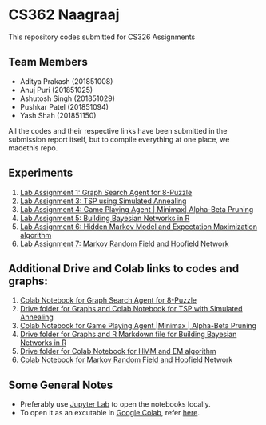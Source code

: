 # CS362 Naagraaj

This repository codes submitted for CS326 Assignments

## Team Members

-   Aditya Prakash (201851008)
-   Anuj Puri (201851025)
-   Ashutosh Singh (201851029)
-   Pushkar Patel (201851094)
-   Yash Shah (201851150)

All the codes and their respective links have been submitted in the submission report itself, but to compile everything at one place, we madethis repo.

## Experiments

1. [Lab Assignment 1: Graph Search Agent for 8-Puzzle](/lab1/)
2. [Lab Assignment 3: TSP using Simulated Annealing](/lab3/)
3. [Lab Assignment 4: Game Playing Agent | Minimax| Alpha-Beta Pruning](/lab4/)
4. [Lab Assignment 5: Building Bayesian Networks in R](/lab5/)
5. [Lab Assignment 6: Hidden Markov Model and Expectation Maximization algorithm](/lab6/)
6. [Lab Assignment 7: Markov Random Field and Hopfield Network](/lab7/)

## Additional Drive and Colab links to codes and graphs:

1. [Colab Notebook for Graph Search Agent for 8-Puzzle](https://colab.research.google.com/drive/1T85Pey47g58dbvTXzaLoVjob6RLBtMXO?usp=sharing)
2. [Drive folder for Graphs and Colab Notebook for TSP with Simulated Annealing](https://drive.google.com/drive/folders/1cnR8LQSqv7LrdPGZ8_GOCd3Ev5H_2hrp?usp=sharing)
3. [Colab Notebook for Game Playing Agent |Minimax | Alpha-Beta Pruning](https://drive.google.com/file/d/1zjYPSTla1ukKkOGmYtYtefjP61IxBYM4/view)
4. [Drive folder for Graphs and R Markdown file for Building Bayesian Networks in R](https://drive.google.com/drive/u/1/folders/1CqhhDv66v_5UbQw9uPqTbultB9fuh313)
5. [Drive folder for Colab Notebook for HMM and EM algorithm](https://drive.google.com/drive/folders/1Olr1EmtWQXLfR5CYTmBYGDUy-8BcrBT5?usp=sharing)
6. [ Colab Notebook for Markov Random Field and Hopfield Network](https://colab.research.google.com/drive/1s04Wl6uIfBd3UkOcBO31IuPh0LGUMTm7?usp=sharing)

## Some General Notes

-   Preferably use [Jupyter Lab](http://jupyterlab.io/) to open the notebooks locally.
-   To open it as an excutable in [Google Colab](https://colab.research.google.com/), refer [here](https://colab.research.google.com/github/googlecolab/colabtools/blob/master/notebooks/colab-github-demo.ipynb#scrollTo=Rmai0dD30XzL).
